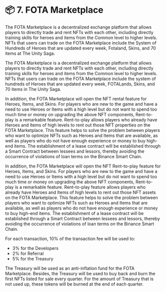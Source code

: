 # 📦 7. FOTA Marketplace

The FOTA Marketplace is a decentralized exchange platform that allows players to directly trade and rent NFTs with each other, including directly training skills for heroes and items from the Common level to higher levels. NFTs that users can trade on the FOTA Marketplace include the System of Hundreds of Heroes that are updated every week, Fotaland, Skins, and 70 items at The Unity Saga.

The FOTA Marketplace is a decentralized exchange platform that allows players to directly trade and rent NFTs with each other, including directly training skills for heroes and items from the Common level to higher levels. NFTs that users can trade on the FOTA Marketplace include the system of hundreds of Heroes that are updated every week, FOTALands, Skins, and 70 items in The Unity Saga.

In addition, the FOTA Marketplace will open the NFT rental feature for Heroes, Items, and Skins. For players who are new to the game and have a need to use Heroes or Items with a high level but do not want to spend too much time or money on upgrading the above NFT components, Rent-to-play is a remarkable feature. Rent-to-play allows players who already have Heroes and Items of high levels to rent out those NFT properties on the FOTA Marketplace. This feature helps to solve the problem between players who want to optimize NFTs such as Heroes and Items that are available, as well as players who do not have enough experience or money to buy high-end items. The establishment of a lease contract will be established through a Smart Contract between lessees and lessors, thereby avoiding the occurrence of violations of loan terms on the Binance Smart Chain.

In addition, the FOTA Marketplace will open the NFT Rent-to-play feature for Heroes, Items, and Skins. For players who are new to the game and have a need to use Heroes or Items with a high level but do not want to spend too much time or money on upgrading the above NFT components, Rent-to-play is a remarkable feature. Rent-to-play feature allows players who already have Heroes and Items of high levels to rent out those NFT assets on the FOTA Marketplace. This feature helps to solve the problem between players who want to optimize NFTs such as Heroes and Items that are available, as well as players who do not have enough experience or money to buy high-end items. The establishment of a lease contract will be established through a Smart Contract between lessees and lessors, thereby avoiding the occurrence of violations of loan terms on the Binance Smart Chain.

For each transaction, 10% of the transaction fee will be used to:

* 3% for the Developers&#x20;
* 2% for Referral
* 5% for the Treasury &#x20;

The Treasury will be used as an anti-inflation fund for the FOTA Marketplace. Besides, the Treasury will be used to buy back and burn the first NFTs listed for sale every quarter. For the amount of Treasury that is not used up, these tokens will be burned at the end of each quarter.
